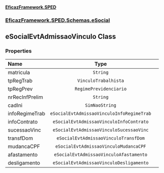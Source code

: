#### [EficazFramework.SPED](EficazFrameworkSPED.md 'EficazFramework SPED')
### [EficazFramework.SPED.Schemas.eSocial](EficazFramework.SPED.Schemas.eSocial.md 'EficazFramework.SPED.Schemas.eSocial')

## eSocialEvtAdmissaoVinculo Class
### Properties

| Name | Type | |
| :--- | :---: | :--- |
| matricula | `String` |  |
| tpRegTrab | `VinculoTrabalhista` |  |
| tpRegPrev | `RegimePrevidenciario` |  |
| nrRecInfPrelim | `String` |  |
| cadIni | `SimNaoString` |  |
| infoRegimeTrab | `eSocialEvtAdmissaoVinculoInfoRegimeTrab` |  |
| infoContrato | `eSocialEvtAdmissaoVinculoInfoContrato` |  |
| sucessaoVinc | `eSocialEvtAdmissaoVinculoSucessaoVinc` |  |
| transfDom | `eSocialEvtAdmissaoVinculoTransfDom` |  |
| mudancaCPF | `eSocialEvtAdmissaoVinculoMudancaCPF` |  |
| afastamento | `eSocialEvtAdmissaoVinculoAfastamento` |  |
| desligamento | `eSocialEvtAdmissaoVinculoDesligamento` |  |
